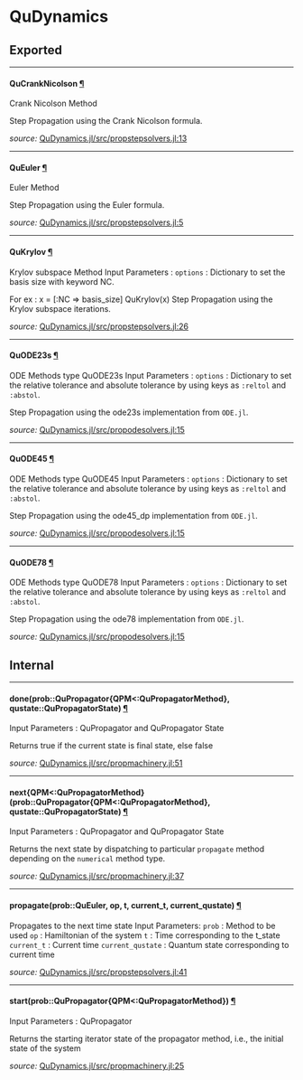 # QuDynamics

## Exported

---

<a id="type__qucranknicolson.1" class="lexicon_definition"></a>
#### QuCrankNicolson [¶](#type__qucranknicolson.1)
Crank Nicolson Method

Step Propagation using the Crank Nicolson formula.


*source:*
[QuDynamics.jl/src/propstepsolvers.jl:13](https://github.com/amitjamadagni/QuDynamics.jl/tree/8489e29fc473273f7fa8091631e4b14408db09fd/src/propstepsolvers.jl#L13)

---

<a id="type__queuler.1" class="lexicon_definition"></a>
#### QuEuler [¶](#type__queuler.1)
Euler Method

Step Propagation using the Euler formula.


*source:*
[QuDynamics.jl/src/propstepsolvers.jl:5](https://github.com/amitjamadagni/QuDynamics.jl/tree/8489e29fc473273f7fa8091631e4b14408db09fd/src/propstepsolvers.jl#L5)

---

<a id="type__qukrylov.1" class="lexicon_definition"></a>
#### QuKrylov [¶](#type__qukrylov.1)
Krylov subspace Method
Input Parameters :
`options` : Dictionary to set the basis size with keyword NC.

For ex :
x = [:NC => basis_size]
QuKrylov(x)
Step Propagation using the Krylov subspace iterations.


*source:*
[QuDynamics.jl/src/propstepsolvers.jl:26](https://github.com/amitjamadagni/QuDynamics.jl/tree/8489e29fc473273f7fa8091631e4b14408db09fd/src/propstepsolvers.jl#L26)

---

<a id="type__quode23s.1" class="lexicon_definition"></a>
#### QuODE23s [¶](#type__quode23s.1)
ODE Methods type QuODE23s
Input Parameters :
`options` : Dictionary to set the relative tolerance and absolute tolerance by using
            keys as `:reltol` and `:abstol`.

Step Propagation using the ode23s implementation from `ODE.jl`.


*source:*
[QuDynamics.jl/src/propodesolvers.jl:15](https://github.com/amitjamadagni/QuDynamics.jl/tree/8489e29fc473273f7fa8091631e4b14408db09fd/src/propodesolvers.jl#L15)

---

<a id="type__quode45.1" class="lexicon_definition"></a>
#### QuODE45 [¶](#type__quode45.1)
ODE Methods type QuODE45
Input Parameters :
`options` : Dictionary to set the relative tolerance and absolute tolerance by using
            keys as `:reltol` and `:abstol`.

Step Propagation using the ode45_dp implementation from `ODE.jl`.


*source:*
[QuDynamics.jl/src/propodesolvers.jl:15](https://github.com/amitjamadagni/QuDynamics.jl/tree/8489e29fc473273f7fa8091631e4b14408db09fd/src/propodesolvers.jl#L15)

---

<a id="type__quode78.1" class="lexicon_definition"></a>
#### QuODE78 [¶](#type__quode78.1)
ODE Methods type QuODE78
Input Parameters :
`options` : Dictionary to set the relative tolerance and absolute tolerance by using
            keys as `:reltol` and `:abstol`.

Step Propagation using the ode78 implementation from `ODE.jl`.


*source:*
[QuDynamics.jl/src/propodesolvers.jl:15](https://github.com/amitjamadagni/QuDynamics.jl/tree/8489e29fc473273f7fa8091631e4b14408db09fd/src/propodesolvers.jl#L15)

## Internal

---

<a id="method__done.1" class="lexicon_definition"></a>
#### done(prob::QuPropagator{QPM<:QuPropagatorMethod}, qustate::QuPropagatorState) [¶](#method__done.1)
Input Parameters : QuPropagator and QuPropagator State

Returns true if the current state is final state, else false


*source:*
[QuDynamics.jl/src/propmachinery.jl:51](https://github.com/amitjamadagni/QuDynamics.jl/tree/8489e29fc473273f7fa8091631e4b14408db09fd/src/propmachinery.jl#L51)

---

<a id="method__next.1" class="lexicon_definition"></a>
#### next{QPM<:QuPropagatorMethod}(prob::QuPropagator{QPM<:QuPropagatorMethod}, qustate::QuPropagatorState) [¶](#method__next.1)
Input Parameters : QuPropagator and QuPropagator State

Returns the next state by dispatching to particular
`propagate` method depending on the `numerical` method type.


*source:*
[QuDynamics.jl/src/propmachinery.jl:37](https://github.com/amitjamadagni/QuDynamics.jl/tree/8489e29fc473273f7fa8091631e4b14408db09fd/src/propmachinery.jl#L37)

---

<a id="method__propagate.1" class="lexicon_definition"></a>
#### propagate(prob::QuEuler, op, t, current_t, current_qustate) [¶](#method__propagate.1)
Propagates to the next time state
Input Parameters:
`prob`             :  Method to be used
`op`               :  Hamiltonian of the system
`t`                :  Time corresponding to the t_state
`current_t`        :  Current time
`current_qustate`  :  Quantum state corresponding to current time


*source:*
[QuDynamics.jl/src/propstepsolvers.jl:41](https://github.com/amitjamadagni/QuDynamics.jl/tree/8489e29fc473273f7fa8091631e4b14408db09fd/src/propstepsolvers.jl#L41)

---

<a id="method__start.1" class="lexicon_definition"></a>
#### start(prob::QuPropagator{QPM<:QuPropagatorMethod}) [¶](#method__start.1)
Input Parameters : QuPropagator

Returns the starting iterator state of the propagator method, i.e., the initial state of the system


*source:*
[QuDynamics.jl/src/propmachinery.jl:25](https://github.com/amitjamadagni/QuDynamics.jl/tree/8489e29fc473273f7fa8091631e4b14408db09fd/src/propmachinery.jl#L25)
